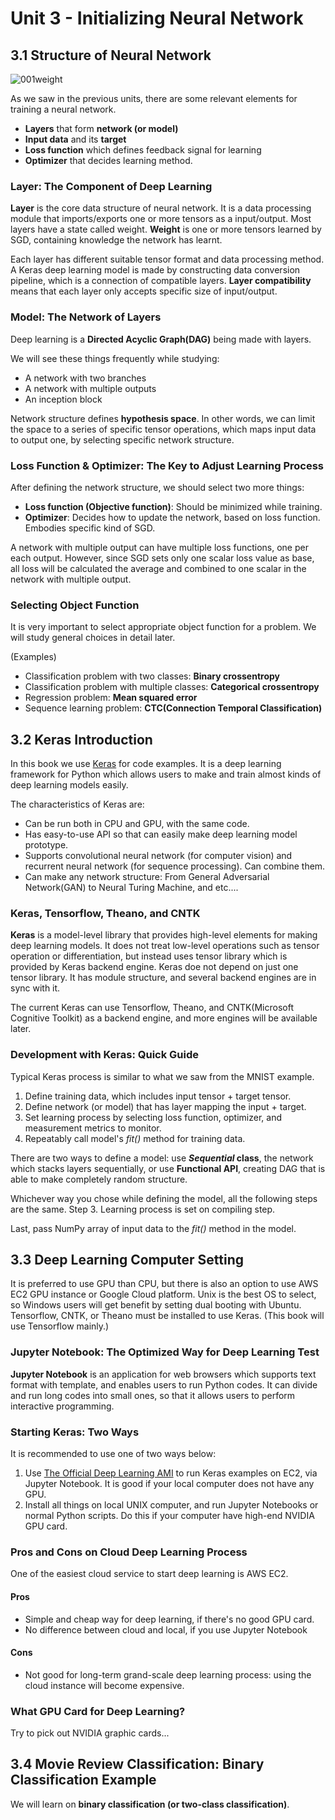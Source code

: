# Unit 3 - Initializing Neural Network
## 3.1 Structure of Neural Network

![001weight](https://user-images.githubusercontent.com/48712088/215152063-4d1717fc-11b7-4e8a-a273-b6f407ab9360.jpg)

As we saw in the previous units, there are some relevant elements for training a neural network.

* **Layers** that form **network (or model)**
* **Input data** and its **target**
* **Loss function** which defines feedback signal for learning
* **Optimizer** that decides learning method.

### Layer: The Component of Deep Learning
**Layer** is the core data structure of neural network. It is a data processing module that imports/exports one or more tensors as a input/output. Most layers have a state called weight. **Weight** is one or more tensors learned by SGD, containing knowledge the network has learnt.

Each layer has different suitable tensor format and data processing method. A Keras deep learning model is made by constructing data conversion pipeline, which is a connection of compatible layers. **Layer compatibility** means that each layer only accepts specific size of input/output.

### Model: The Network of Layers
Deep learning is a **Directed Acyclic Graph(DAG)** being made with layers. 

We will see these things frequently while studying:

* A network with two branches
* A network with multiple outputs
* An inception block

Network structure defines **hypothesis space**. In other words, we can limit the space to a series of specific tensor operations, which maps input data to output one, by selecting specific network structure.

### Loss Function & Optimizer: The Key to Adjust Learning Process
After defining the network structure, we should select two more things:

* **Loss function (Objective function)**: Should be minimized while training.
* **Optimizer**: Decides how to update the network, based on loss function. Embodies specific kind of SGD.

A network with multiple output can have multiple loss functions, one per each output. However, since SGD sets only one scalar loss value as base, all loss will be calculated the average and combined to one scalar in the network with multiple output.

### Selecting Object Function
It is very important to select appropriate object function for a problem. We will study general choices in detail later.

(Examples)

* Classification problem with two classes: **Binary crossentropy**
* Classification problem with multiple classes: **Categorical crossentropy**
* Regression problem: **Mean squared error**
* Sequence learning problem: **CTC(Connection Temporal Classification)**

## 3.2 Keras Introduction
In this book we use [Keras](https://keras.io) for code examples. It is a deep learning framework for Python which allows users to make and train almost kinds of deep learning models easily.

The characteristics of Keras are:

* Can be run both in CPU and GPU, with the same code.
* Has easy-to-use API so that can easily make deep learning model prototype.
* Supports convolutional neural network (for computer vision) and recurrent neural network (for sequence processing). Can combine them.
* Can make any network structure: From General Adversarial Network(GAN) to Neural Turing Machine, and etc....

### Keras, Tensorflow, Theano, and CNTK
**Keras** is a model-level library that provides high-level elements for making deep learning models. It does not treat low-level operations such as tensor operation or differentiation, but instead uses tensor library which is provided by Keras backend engine. Keras doe not depend on just one tensor library. It has module structure, and several backend engines are in sync with it.

The current Keras can use Tensorflow, Theano, and CNTK(Microsoft Cognitive Toolkit) as a backend engine, and more engines will be available later.

### Development with Keras: Quick Guide
Typical Keras process is similar to what we saw from the MNIST example.

1. Define training data, which includes input tensor + target tensor.
2. Define network (or model) that has layer mapping the input + target.
3. Set learning process by selecting loss function, optimizer, and measurement metrics to monitor.
4. Repeatably call model's *fit()* method for training data.

There are two ways to define a model: use ***Sequential* class**, the network which stacks layers sequentially, or use **Functional API**, creating DAG that is able to make completely random structure.

Whichever way you chose while defining the model, all the following steps are the same. Step 3. Learning process is set on compiling step.

Last, pass NumPy array of input data to the *fit()* method in the model.

## 3.3 Deep Learning Computer Setting
It is preferred to use GPU than CPU, but there is also an option to use AWS EC2 GPU instance or Google Cloud platform. Unix is the best OS to select, so Windows users will get benefit by setting dual booting with Ubuntu. Tensorflow, CNTK, or Theano must be installed to use Keras. (This book will use Tensorflow mainly.)

### Jupyter Notebook: The Optimized Way for Deep Learning Test
**Jupyter Notebook** is an application for web browsers which supports text format with template, and enables users to run Python codes. It can divide and run long codes into small ones, so that it allows users to perform interactive programming.

### Starting Keras: Two Ways
It is recommended to use one of two ways below:

1. Use [The Official Deep Learning AMI](https://aws.amazon.com/machine-learning/amis/) to run Keras examples on EC2, via Jupyter Notebook. It is good if your local computer does not have any GPU.
2. Install all things on local UNIX computer, and run Jupyter Notebooks or normal Python scripts. Do this if your computer have high-end NVIDIA GPU card.

### Pros and Cons on Cloud Deep Learning Process
One of the easiest cloud service to start deep learning is AWS EC2.
#### Pros
* Simple and cheap way for deep learning, if there's no good GPU card.
* No difference between cloud and local, if you use Jupyter Notebook
#### Cons
* Not good for long-term grand-scale deep learning process: using the cloud instance will become expensive.

### What GPU Card for Deep Learning?
Try to pick out NVIDIA graphic cards...

## 3.4 Movie Review Classification: Binary Classification Example
We will learn on **binary classification (or two-class classification)**.
